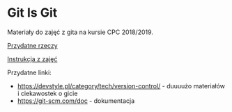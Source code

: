 # Git Is Git

Materiały do zajęć z gita na kursie CPC 2018/2019.

[Przydatne rzeczy](./Help.md)

[Instrukcja z zajęć](./Instruction.md)

Przydatne linki:
 * https://devstyle.pl/category/tech/version-control/ - duuuużo materiałów i ciekawostek o gicie
 * https://git-scm.com/doc - dokumentacja